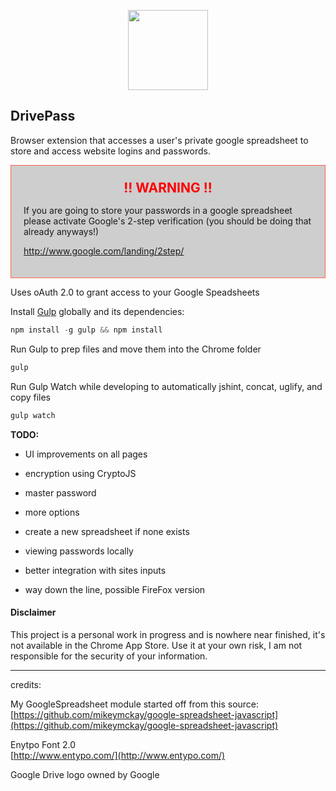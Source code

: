 <p align="center">
  <a href="https://github.com/FranciscoG/password-manager-extension">
    <img height="128" width="128" src="https://raw.github.com/FranciscoG/password-manager-extension/trying-gulp/src/img/drive-pass128.png"/>
  </a>
</p>

DrivePass
--------------------------

Browser extension that accesses a user's private google spreadsheet to store and access website logins and passwords.

<div style="padding:20px; background:#cecece; border:1px solid tomato;">
<h2 style="color:red;font-weight:bold;line-height:1; border:none; margin-top:5px;" align="center">!! WARNING !!</h2>
<p>
If you are going to store your passwords in a google spreadsheet please activate Google's 2-step verification (you should be doing that already anyways!)</p>

<a href="http://www.google.com/landing/2step/">http://www.google.com/landing/2step/</a>
</div>

Uses oAuth 2.0 to grant access to your Google Speadsheets

Install [Gulp](http://gulpjs.com/) globally and its dependencies:    
```javascript
npm install -g gulp && npm install
```  
Run Gulp to prep files and move them into the Chrome folder
```javascript
gulp
``` 

Run Gulp Watch while developing to automatically jshint, concat, uglify, and copy files
```javascript
gulp watch
```


**TODO:**

* UI improvements on all pages

* encryption using CryptoJS

* master password

* more options

* create a new spreadsheet if none exists

* viewing passwords locally

* better integration with sites inputs

* way down the line, possible FireFox version

#### Disclaimer  
This project is a personal work in progress and is nowhere near finished, it's not available in the Chrome App Store. Use it at your own risk, I am not responsible for the security of your information.

----

credits:    

My GoogleSpreadsheet module started off from this source:    
[https://github.com/mikeymckay/google-spreadsheet-javascript](https://github.com/mikeymckay/google-spreadsheet-javascript)
  
Enytpo Font 2.0    
[http://www.entypo.com/](http://www.entypo.com/)

Google Drive logo owned by Google
